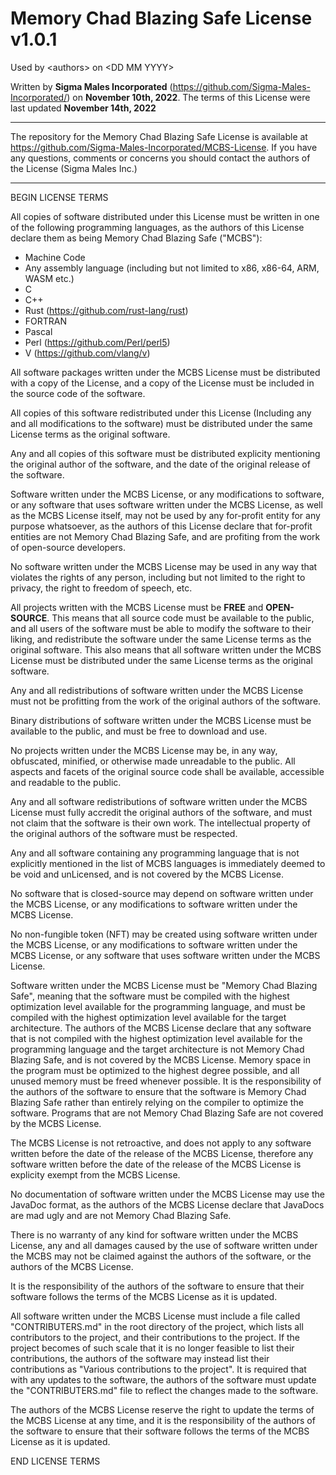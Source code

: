 # Memory Chad Blazing Safe License v1.0.1

Used by \<authors> on \<DD MM YYYY>

Written by **Sigma Males Incorporated** (https://github.com/Sigma-Males-Incorporated/) on **November 10th, 2022**. The terms of this License were last updated **November 14th, 2022**

---

The repository for the Memory Chad Blazing Safe License is available at https://github.com/Sigma-Males-Incorporated/MCBS-License. If you have any questions, comments or concerns
you should contact the authors of the License (Sigma Males Inc.)

---

BEGIN LICENSE TERMS

All copies of software distributed under this License must be written in one of
the following programming languages, as the authors of this License declare them
as being Memory Chad Blazing Safe ("MCBS"):

- Machine Code
- Any assembly language (including but not limited to x86, x86-64, ARM, WASM etc.)
- C
- C++
- Rust (https://github.com/rust-lang/rust)
- FORTRAN
- Pascal
- Perl (https://github.com/Perl/perl5)
- V (https://github.com/vlang/v)

All software packages written under the MCBS License must be distributed
with a copy of the License, and a copy of the License must be included in
the source code of the software.

All copies of this software redistributed under this License (Including any and
all modifications to the software) must be distributed under the same License
terms as the original software.

Any and all copies of this software must be distributed explicity mentioning
the original author of the software, and the date of the original release of
the software.

Software written under the MCBS License, or any modifications to software, or
any software that uses software written under the MCBS License, as well as
the MCBS License itself, may not be used by any for-profit entity for any
purpose whatsoever, as the authors of this License declare that for-profit
entities are not Memory Chad Blazing Safe, and are profiting from the work
of open-source developers.

No software written under the MCBS License may be used in any way that
violates the rights of any person, including but not limited to the right
to privacy, the right to freedom of speech, etc.

All projects written with the MCBS License must be **FREE** and **OPEN-SOURCE**.
This means that all source code must be available to the public, and all
users of the software must be able to modify the software to their liking,
and redistribute the software under the same License terms as the original
software. This also means that all software written under the MCBS License
must be distributed under the same License terms as the original software.

Any and all redistributions of software written under the MCBS License must
not be profitting from the work of the original authors of the software.

Binary distributions of software written under the MCBS License must be
available to the public, and must be free to download and use.

No projects written under the MCBS License may be, in any way, obfuscated,
minified, or otherwise made unreadable to the public. All aspects and facets
of the original source code shall be available, accessible and readable to
the public.

Any and all software redistributions of software written under the MCBS
License must fully accredit the original authors of the software, and must
not claim that the software is their own work. The intellectual property
of the original authors of the software must be respected.

Any and all software containing any programming language that is not explicitly
mentioned in the list of MCBS languages is immediately deemed to be
void and unLicensed, and is not covered by the MCBS License.

No software that is closed-source may depend on software written under the
MCBS License, or any modifications to software written under the MCBS License.

No non-fungible token (NFT) may be created using software written under the
MCBS License, or any modifications to software written under the MCBS License,
or any software that uses software written under the MCBS License.

Software written under the MCBS License must be "Memory Chad Blazing Safe",
meaning that the software must be compiled with the highest optimization
level available for the programming language, and must be compiled with
the highest optimization level available for the target architecture. The 
authors of the MCBS License declare that any software that is not compiled
with the highest optimization level available for the programming language
and the target architecture is not Memory Chad Blazing Safe, and is not
covered by the MCBS License. Memory space in the program must be optimized
to the highest degree possible, and all unused memory must be freed whenever
possible. It is the responsibility of the authors of the software to ensure
that the software is Memory Chad Blazing Safe rather than entirely relying on the 
compiler to optimize the software. Programs that are not Memory Chad Blazing Safe
are not covered by the MCBS License.

The MCBS License is not retroactive, and does not apply to any software
written before the date of the release of the MCBS License, therefore any
software written before the date of the release of the MCBS License is
explicity exempt from the MCBS License.

No documentation of software written under the MCBS License may use the
JavaDoc format, as the authors of the MCBS License declare that JavaDocs are
mad ugly and are not Memory Chad Blazing Safe.

There is no warranty of any kind for software written under the MCBS License,
any and all damages caused by the use of software written under the MCBS
may not be claimed against the authors of the software, or the authors of
the MCBS License.

It is the responsibility of the authors of the software to ensure that their
software follows the terms of the MCBS License as it is updated.

All software written under the MCBS License must include a file called
"CONTRIBUTERS.md" in the root directory of the project, which lists all
contributors to the project, and their contributions to the project. If the project
becomes of such scale that it is no longer feasible to list their contributions,
the authors of the software may instead list their contributions as "Various
contributions to the project". It is required that with any updates to the software,
the authors of the software must update the "CONTRIBUTERS.md" file to reflect
the changes made to the software.

The authors of the MCBS License reserve the right to update the terms of the
MCBS License at any time, and it is the responsibility of the authors of the
software to ensure that their software follows the terms of the MCBS License
as it is updated.

END LICENSE TERMS
